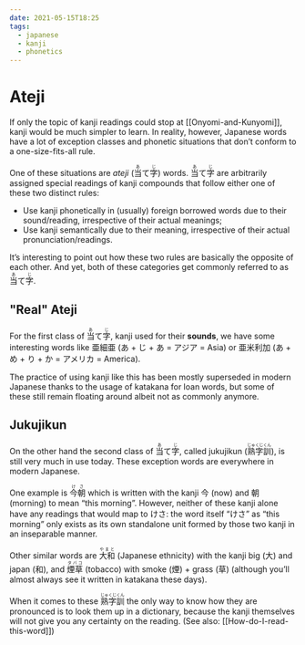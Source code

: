 ```yaml
---
date: 2021-05-15T18:25
tags:
  - japanese
  - kanji
  - phonetics
---
```


# Ateji

If only the topic of kanji readings could stop at [[Onyomi-and-Kunyomi]], kanji
would be much simpler to learn. In reality, however, Japanese words have a lot
of exception classes and phonetic situations that don’t conform to a
one-size-fits-all rule.

One of these situations are *ateji* (<ruby>当<rt>あ</rt>て</ruby><ruby>字<rt>じ</rt></ruby>)
words. <ruby>当<rt>あ</rt>て</ruby><ruby>字<rt>じ</rt></ruby> are arbitrarily
assigned special readings of kanji compounds that follow either one of these two
distinct rules:
 * Use kanji phonetically in (usually) foreign borrowed words due to their
   sound/reading, irrespective of their actual meanings;
 * Use kanji semantically due to their meaning, irrespective of their actual
   pronunciation/readings.

It’s interesting to point out how these two rules are basically the opposite of
each other. And yet, both of these categories get commonly referred to as
<ruby>当<rt>あ</rt>て</ruby><ruby>字<rt>じ</rt></ruby>.

## "Real" Ateji

For the first class of <ruby>当<rt>あ</rt>て</ruby><ruby>字<rt>じ</rt></ruby>,
kanji used for their **sounds**, we have some interesting words like 亜細亜
(あ + じ + あ = アジア = Asia) or 亜米利加 (あ + め + り + か = アメリカ = America).

The practice of using kanji like this has been mostly superseded in modern
Japanese thanks to the usage of katakana for loan words, but some of these still
remain floating around albeit not as commonly anymore.

## Jukujikun

On the other hand the second class of <ruby>当<rt>あ</rt>て</ruby><ruby>字<rt>じ</rt></ruby>,
called jukujikun (<ruby>熟字訓<rt>じゅくじくん</rt></ruby>), is still very much
in use today. These exception words are everywhere in modern Japanese.

One example is <ruby>今朝<rt>けさ</rt></ruby> which is written with the
kanji 今 (now) and 朝 (morning) to mean “this morning”. However, neither of
these kanji alone have any readings that would map to けさ: the word itself
“けさ” as “this morning” only exists as its own standalone unit formed by those
two kanji in an inseparable manner.

Other similar words are <ruby>大和<rt>やまと</rt></ruby> (Japanese ethnicity)
with the kanji big (大) and japan (和), and <ruby>煙草<rt>タバコ</rt></ruby>
(tobacco) with smoke (煙) + grass (草) (although you’ll almost always see it
written in katakana these days).

When it comes to these <ruby>熟字訓<rt>じゅくじくん</rt></ruby> the only way to
know how they are pronounced is to look them up in a dictionary, because
the kanji themselves will not give you any certainty on the reading.
(See also: [[How-do-I-read-this-word]])

<!-- TODO: Write about publisher rules and furigana, etc -->
